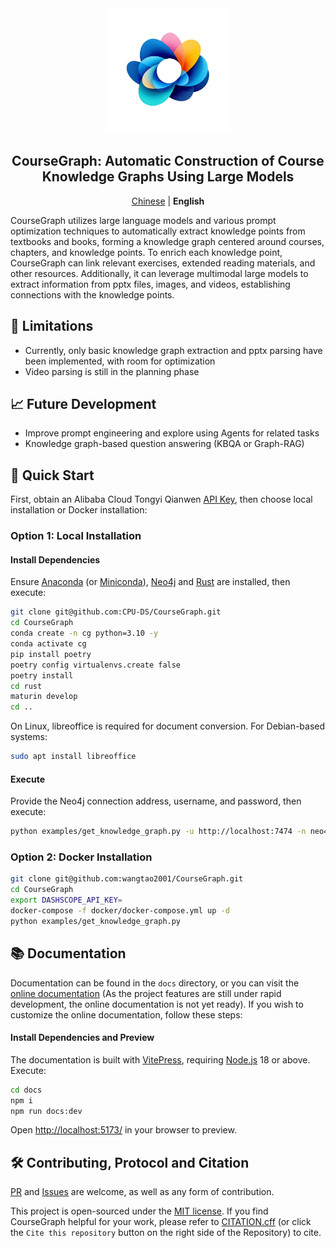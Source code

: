 <div align="center">
<img src="docs/public/logo.png" width="200"  alt="" />
<h2>CourseGraph: Automatic Construction of Course Knowledge Graphs Using Large Models</h2>

<p>
    <a href="README.md">Chinese</a> | <b>English</b>
</p>
</div>

CourseGraph utilizes large language models and various prompt optimization techniques to automatically extract knowledge points from textbooks and books, forming a knowledge graph centered around courses, chapters, and knowledge points. To enrich each knowledge point, CourseGraph can link relevant exercises, extended reading materials, and other resources. Additionally, it can leverage multimodal large models to extract information from pptx files, images, and videos, establishing connections with the knowledge points.

## 🤔 Limitations

- Currently, only basic knowledge graph extraction and pptx parsing have been implemented, with room for optimization
- Video parsing is still in the planning phase

## 📈 Future Development

- Improve prompt engineering and explore using Agents for related tasks
- Knowledge graph-based question answering (KBQA or Graph-RAG)

## 🚀 Quick Start

First, obtain an Alibaba Cloud Tongyi Qianwen [API Key](https://help.aliyun.com/zh/model-studio/developer-reference/get-api-key?spm=a2c4g.11186623.0.0.1be847bbvv6p4o), then choose local installation or Docker installation:

### Option 1: Local Installation

#### Install Dependencies

Ensure [Anaconda](https://www.anaconda.com/) (or [Miniconda](https://docs.conda.io/en/miniconda.html)), [Neo4j](https://neo4j.com/) and [Rust](https://www.rust-lang.org/) are installed, then execute:

```bash
git clone git@github.com:CPU-DS/CourseGraph.git
cd CourseGraph
conda create -n cg python=3.10 -y
conda activate cg
pip install poetry
poetry config virtualenvs.create false
poetry install
cd rust
maturin develop
cd ..
```

On Linux, libreoffice is required for document conversion. For Debian-based systems: 

```bash
sudo apt install libreoffice
```

#### Execute

Provide the Neo4j connection address, username, and password, then execute:
```bash
python examples/get_knowledge_graph.py -u http://localhost:7474 -n neo4j -p neo4j
```

### Option 2: Docker Installation

```bash
git clone git@github.com:wangtao2001/CourseGraph.git
cd CourseGraph
export DASHSCOPE_API_KEY=
docker-compose -f docker/docker-compose.yml up -d
python examples/get_knowledge_graph.py
```

## 📚 Documentation

Documentation can be found in the `docs` directory, or you can visit the [online documentation](https://CPU-DS.github.io/CourseGraph/) (As the project features are still under rapid development, the online documentation is not yet ready). If you wish to customize the online documentation, follow these steps:

#### Install Dependencies and Preview

The documentation is built with [VitePress](https://vitepress.dev/), requiring [Node.js](https://nodejs.org/) 18 or above. Execute:

```bash
cd docs
npm i
npm run docs:dev
```

Open [http://localhost:5173/](http://localhost:5173/) in your browser to preview.

## 🛠️ Contributing, Protocol and Citation

[PR](https://github.com/CPU-DS/CourseGraph/pulls) and [Issues](https://github.com/CPU-DS/CourseGraph/issues) are welcome, as well as any form of contribution.

This project is open-sourced under the [MIT license](LICENSE). If you find CourseGraph helpful for your work, please refer to [CITATION.cff](CITATION.cff) (or click the `Cite this repository` button on the right side of the Repository) to cite.